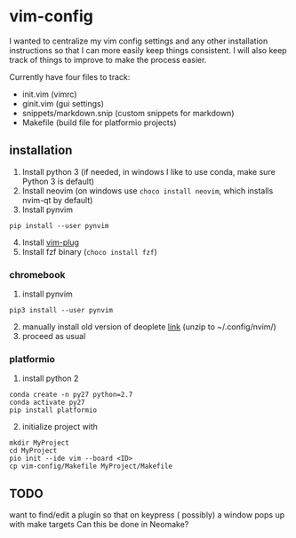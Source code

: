 # vim-config

I wanted to centralize my vim config settings and any other installation instructions so that I can more easily keep things consistent. I will also keep track of things to improve to make the process easier.

Currently have four files to track: 
- init.vim (vimrc) 
- ginit.vim (gui settings) 
- snippets/markdown.snip (custom snippets for markdown)
- Makefile (build file for platformio projects)

## installation
1. Install python 3 (if needed, in windows I like to use conda, make sure Python 3 is default)
2. Install neovim (on windows use `choco install neovim`, which installs nvim-qt by default)
3. Install pynvim
```
pip install --user pynvim
```
4. Install [vim-plug](https://github.com/junegunn/vim-plug)
5. Install fzf binary (`choco install fzf`)

### chromebook
1. install pynvim
``` 
pip3 install --user pynvim 
```
2. manually install old version of deoplete [link](https://github.com/Shougo/deoplete.nvim/releases/tag/4.1) (unzip to ~/.config/nvim/)
3. proceed as usual

### platformio
1. install python 2
``` 
conda create -n py27 python=2.7
conda activate py27
pip install platformio
```
2. initialize project with
```
mkdir MyProject
cd MyProject
pio init --ide vim --board <ID>
cp vim-config/Makefile MyProject/Makefile
```

## TODO
want to find/edit a plugin so that on keypress (<C-m> possibly) a window pops up with make targets
Can this be done in Neomake?
